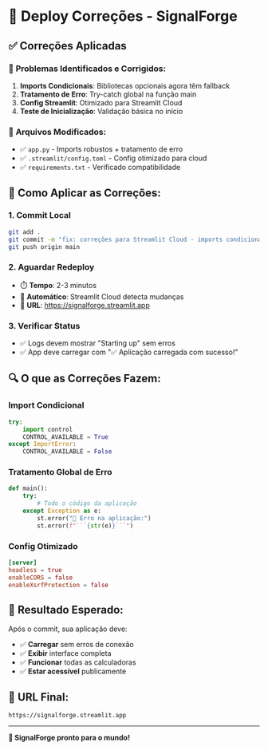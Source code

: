 # 🚀 Deploy Correções - SignalForge

## ✅ Correções Aplicadas

### 🔧 **Problemas Identificados e Corrigidos:**

1. **Imports Condicionais**: Bibliotecas opcionais agora têm fallback
2. **Tratamento de Erro**: Try-catch global na função main
3. **Config Streamlit**: Otimizado para Streamlit Cloud
4. **Teste de Inicialização**: Validação básica no início

### 📝 **Arquivos Modificados:**

- ✅ `app.py` - Imports robustos + tratamento de erro
- ✅ `.streamlit/config.toml` - Config otimizado para cloud
- ✅ `requirements.txt` - Verificado compatibilidade

## 🚀 **Como Aplicar as Correções:**

### 1. Commit Local
```bash
git add .
git commit -m "fix: correções para Streamlit Cloud - imports condicionais e tratamento de erro"
git push origin main
```

### 2. Aguardar Redeploy
- ⏱️ **Tempo**: 2-3 minutos
- 🔄 **Automático**: Streamlit Cloud detecta mudanças
- 📱 **URL**: https://signalforge.streamlit.app

### 3. Verificar Status
- ✅ Logs devem mostrar "Starting up" sem erros
- ✅ App deve carregar com "✅ Aplicação carregada com sucesso!"

## 🔍 **O que as Correções Fazem:**

### Import Condicional
```python
try:
    import control
    CONTROL_AVAILABLE = True
except ImportError:
    CONTROL_AVAILABLE = False
```

### Tratamento Global de Erro
```python
def main():
    try:
        # Todo o código da aplicação
    except Exception as e:
        st.error("🚨 Erro na aplicação:")
        st.error(f"```{str(e)}```")
```

### Config Otimizado
```toml
[server]
headless = true
enableCORS = false
enableXsrfProtection = false
```

## 🎯 **Resultado Esperado:**

Após o commit, sua aplicação deve:
- ✅ **Carregar** sem erros de conexão
- ✅ **Exibir** interface completa
- ✅ **Funcionar** todas as calculadoras
- ✅ **Estar acessível** publicamente

## 📱 **URL Final:**
```
https://signalforge.streamlit.app
```

---

**🎉 SignalForge pronto para o mundo!**

